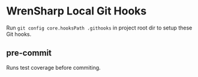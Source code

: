 # WrenSharp Local Git Hooks

Run `git config core.hooksPath .githooks` in project root dir to setup these Git hooks.

## pre-commit

Runs test coverage before commiting.
